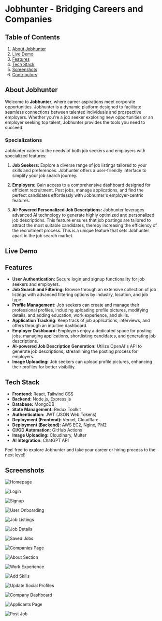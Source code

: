 # Jobhunter - Bridging Careers and Companies

## Table of Contents

1. [About Jobhunter](#about-jobhunter)
2. [Live Demo](#live-demo)
3. [Features](#features)
4. [Tech Stack](#tech-stack)
5. [Screenshots](#screenshots)
6. [Contributors](#contributors)

## About Jobhunter

Welcome to **Jobhunter**, where career aspirations meet corporate opportunities. Jobhunter is a dynamic platform designed to facilitate seamless connections between talented individuals and prospective employers. Whether you're a job seeker exploring new opportunities or an employer seeking top talent, Jobhunter provides the tools you need to succeed.

### Specializations

Jobhunter caters to the needs of both job seekers and employers with specialized features:

1. **Job Seekers:** Explore a diverse range of job listings tailored to your skills and preferences. Jobhunter offers a user-friendly interface to simplify your job search journey.

2. **Employers:** Gain access to a comprehensive dashboard designed for efficient recruitment. Post jobs, manage applications, and find the perfect candidates effortlessly with Jobhunter's employer-centric features.

3. **AI-Powered Personalized Job Descriptions:** Jobhunter leverages advanced AI technology to generate highly optimized and personalized job descriptions. This feature ensures that job postings are tailored to attract the most suitable candidates, thereby increasing the efficiency of the recruitment process. This is a unique feature that sets Jobhunter apart in the job search market.

## Live Demo


## Features

- **User Authentication:** Secure login and signup functionality for job seekers and employers.
- **Job Search and Filtering:** Browse through an extensive collection of job listings with advanced filtering options by industry, location, and job type.
- **Profile Management:** Job seekers can create and manage their professional profiles, including uploading profile pictures, modifying details, and adding education, work experience, and skills.
- **Application Tracking:** Keep track of job applications, interviews, and offers through an intuitive dashboard.
- **Employer Dashboard:** Employers enjoy a dedicated space for posting jobs, managing applications, shortlisting candidates, and generating job descriptions.
- **AI-powered Job Description Generation:** Utilize OpenAI's API to generate job descriptions, streamlining the posting process for employers.
- **Image Uploading:** Job seekers can upload profile pictures, enhancing their profiles for better visibility.


## Tech Stack

- **Frontend:** React, Tailwind CSS
- **Backend:** Node.js, Express.js
- **Database:** MongoDB
- **State Management:** Redux Toolkit
- **Authentication:** JWT (JSON Web Tokens)
- **Deployment (Frontend):** Vercel, Cloudflare
- **Deployment (Backend):** AWS EC2, Nginx, PM2
- **CI/CD Automation:** GitHub Actions
- **Image Uploading:** Cloudinary, Multer
- **AI Integration:** ChatGPT API

Feel free to explore Jobhunter and take your career or hiring process to the next level!

## Screenshots

![Homepage](https://github.com/noobnarayan/job-hunter/blob/main/readme%20media/Homepage.gif)

![Login](https://github.com/noobnarayan/job-hunter/blob/main/readme%20media/Login.png)

![Signup](https://github.com/noobnarayan/job-hunter/blob/main/readme%20media/signup.png)

![User Onboarding](https://github.com/noobnarayan/job-hunter/blob/main/readme%20media/User%20Onboarding.png)

![Job Listings](https://github.com/noobnarayan/job-hunter/blob/main/readme%20media/job%20listings.png)

![Job Details](https://github.com/noobnarayan/job-hunter/blob/main/readme%20media/job%20details.png)

![Saved Jobs](https://github.com/noobnarayan/job-hunter/blob/main/readme%20media/Saved%20jobs.png)

![Companies Page](https://github.com/noobnarayan/job-hunter/blob/main/readme%20media/Companies%20page.png)

![About Section](https://github.com/noobnarayan/job-hunter/raw/main/readme%20media/about%20section.gif)

![Work Experience](https://github.com/noobnarayan/job-hunter/raw/main/readme%20media/Work%20Experience.png)

![Add Skills](https://github.com/noobnarayan/job-hunter/raw/main/readme%20media/Add%20skills.gif)

![Update Social Profiles](https://github.com/noobnarayan/job-hunter/raw/main/readme%20media/Update%20social%20profiles.gif)

![Company Dashboard](https://github.com/noobnarayan/job-hunter/raw/main/readme%20media/Company%20Dashboard.png)

![Applicants Page](https://github.com/noobnarayan/job-hunter/raw/main/readme%20media/Applicants.png)

![Post Job](https://github.com/noobnarayan/job-hunter/raw/main/readme%20media/Post%20job.png)

